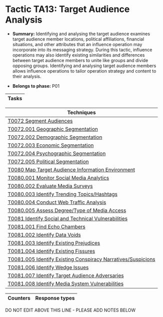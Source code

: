 # Tactic TA13: Target Audience Analysis

* **Summary:** Identifying and analysing the target audience examines target audience member locations, political affiliations, financial situations, and other attributes that an influence operation may incorporate into its messaging strategy. During this tactic, influence operations may also identify existing similarities and differences between target audience members to unite like groups and divide opposing groups. Identifying and analysing target audience members allows influence operations to tailor operation strategy and content to their analysis.

* **Belongs to phase:** P01



| Tasks |
| ----- |



| Techniques |
| ---------- |
| [T0072 Segment Audiences](../../generated_pages/techniques/T0072.md) |
| [T0072.001 Geographic Segmentation](../../generated_pages/techniques/T0072.001.md) |
| [T0072.002 Demographic Segmentation](../../generated_pages/techniques/T0072.002.md) |
| [T0072.003 Economic Segmentation](../../generated_pages/techniques/T0072.003.md) |
| [T0072.004 Psychographic Segmentation](../../generated_pages/techniques/T0072.004.md) |
| [T0072.005 Political Segmentation](../../generated_pages/techniques/T0072.005.md) |
| [T0080 Map Target Audience Information Environment](../../generated_pages/techniques/T0080.md) |
| [T0080.001 Monitor Social Media Analytics](../../generated_pages/techniques/T0080.001.md) |
| [T0080.002 Evaluate Media Surveys](../../generated_pages/techniques/T0080.002.md) |
| [T0080.003 Identify Trending Topics/Hashtags](../../generated_pages/techniques/T0080.003.md) |
| [T0080.004 Conduct Web Traffic Analysis](../../generated_pages/techniques/T0080.004.md) |
| [T0080.005 Assess Degree/Type of Media Access](../../generated_pages/techniques/T0080.005.md) |
| [T0081 Identify Social and Technical Vulnerabilities](../../generated_pages/techniques/T0081.md) |
| [T0081.001 Find Echo Chambers](../../generated_pages/techniques/T0081.001.md) |
| [T0081.002 Identify Data Voids](../../generated_pages/techniques/T0081.002.md) |
| [T0081.003 Identify Existing Prejudices](../../generated_pages/techniques/T0081.003.md) |
| [T0081.004 Identify Existing Fissures](../../generated_pages/techniques/T0081.004.md) |
| [T0081.005 Identify Existing Conspiracy Narratives/Suspicions](../../generated_pages/techniques/T0081.005.md) |
| [T0081.006 Identify Wedge Issues](../../generated_pages/techniques/T0081.006.md) |
| [T0081.007 Identify Target Audience Adversaries](../../generated_pages/techniques/T0081.007.md) |
| [T0081.008 Identify Media System Vulnerabilities](../../generated_pages/techniques/T0081.008.md) |



| Counters | Response types |
| -------- | -------------- |


DO NOT EDIT ABOVE THIS LINE - PLEASE ADD NOTES BELOW